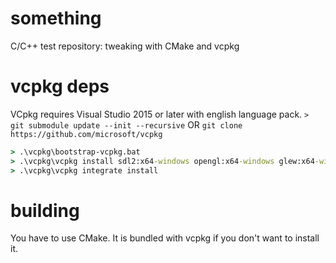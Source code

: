 # something

C/C++ test repository: tweaking with CMake and vcpkg

# vcpkg deps

VCpkg requires Visual Studio 2015 or later with english language pack.
`> git submodule update --init --recursive` OR `git clone https://github.com/microsoft/vcpkg`
```cmd
> .\vcpkg\bootstrap-vcpkg.bat
> .\vcpkg\vcpkg install sdl2:x64-windows opengl:x64-windows glew:x64-windows
> .\vcpkg\vcpkg integrate install
```

# building

You have to use CMake. It is bundled with vcpkg if you don't want to install it.
